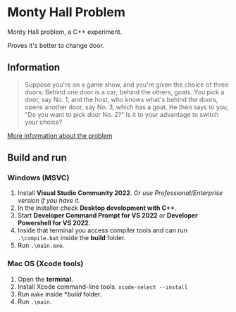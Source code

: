 # Monty Hall Problem
Monty Hall problem, a C++ experiment.

Proves it's better to change door.

## Information
> Suppose you're on a game show, and you're given the choice of three doors: Behind one door is a car; behind the others, goats.
> You pick a door, say No. 1, and the host, who knows what's behind the doors, opens another door, say No. 3, which has a goat.
> He then says to you, "Do you want to pick door No. 2?" Is it to your advantage to switch your choice?

[More information about the problem](https://en.wikipedia.org/wiki/Monty_Hall_problem "Article on Wikipedia")

## Build and run
### Windows (MSVC)
1. Install **Visual Studio Community 2022**. *Or use Professional/Enterprise version if you have it.*
2. In the installer check **Desktop development with C++**.
3. Start **Developer Command Prompt for VS 2022** or **Developer Powershell for VS 2022**.
4. Inside that terminal you access compiler tools and can run `.\compile.bat` inside the **build** folder.
5. Run `.\main.exe`.

### Mac OS (Xcode tools)
1. Open the **terminal**.
2. Install Xcode command-line tools. `xcode-select --install`
3. Run `make` inside **build* folder.
4. Run `.\main`. 

